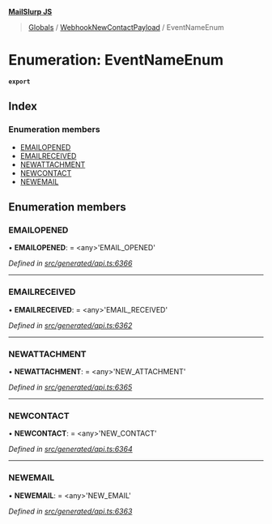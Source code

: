 **[MailSlurp JS](../README.md)**

> [Globals](../README.md) / [WebhookNewContactPayload](../modules/webhooknewcontactpayload.md) / EventNameEnum

# Enumeration: EventNameEnum

**`export`** 

## Index

### Enumeration members

* [EMAILOPENED](webhooknewcontactpayload.eventnameenum.md#emailopened)
* [EMAILRECEIVED](webhooknewcontactpayload.eventnameenum.md#emailreceived)
* [NEWATTACHMENT](webhooknewcontactpayload.eventnameenum.md#newattachment)
* [NEWCONTACT](webhooknewcontactpayload.eventnameenum.md#newcontact)
* [NEWEMAIL](webhooknewcontactpayload.eventnameenum.md#newemail)

## Enumeration members

### EMAILOPENED

•  **EMAILOPENED**:  = \<any>'EMAIL\_OPENED'

*Defined in [src/generated/api.ts:6366](https://github.com/mailslurp/mailslurp-client/blob/c5e5f20/src/generated/api.ts#L6366)*

___

### EMAILRECEIVED

•  **EMAILRECEIVED**:  = \<any>'EMAIL\_RECEIVED'

*Defined in [src/generated/api.ts:6362](https://github.com/mailslurp/mailslurp-client/blob/c5e5f20/src/generated/api.ts#L6362)*

___

### NEWATTACHMENT

•  **NEWATTACHMENT**:  = \<any>'NEW\_ATTACHMENT'

*Defined in [src/generated/api.ts:6365](https://github.com/mailslurp/mailslurp-client/blob/c5e5f20/src/generated/api.ts#L6365)*

___

### NEWCONTACT

•  **NEWCONTACT**:  = \<any>'NEW\_CONTACT'

*Defined in [src/generated/api.ts:6364](https://github.com/mailslurp/mailslurp-client/blob/c5e5f20/src/generated/api.ts#L6364)*

___

### NEWEMAIL

•  **NEWEMAIL**:  = \<any>'NEW\_EMAIL'

*Defined in [src/generated/api.ts:6363](https://github.com/mailslurp/mailslurp-client/blob/c5e5f20/src/generated/api.ts#L6363)*
